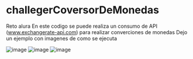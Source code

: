 # challegerCoversorDeMonedas
Reto alura 
En este codigo se puede realiza un consumo de API (www.exchangerate-api.com) para realizar converciones de monedas
Dejo un ejemplo con imagenes de como se ejecuta 

![image](https://github.com/bradycisneros/challegerCoversorDeMonedas/assets/160075727/66abc38c-e411-444e-9b79-dc4cc6b4733d)
![image](https://github.com/bradycisneros/challegerCoversorDeMonedas/assets/160075727/bf72097a-720a-42da-9162-ffe20b9e8d64)
![image](https://github.com/bradycisneros/challegerCoversorDeMonedas/assets/160075727/4a34dead-8286-4d87-92c9-32ef8775033a)


